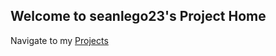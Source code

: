## Welcome to seanlego23's Project Home

Navigate to my [Projects](https://seanlego23.github.io/Projects)
